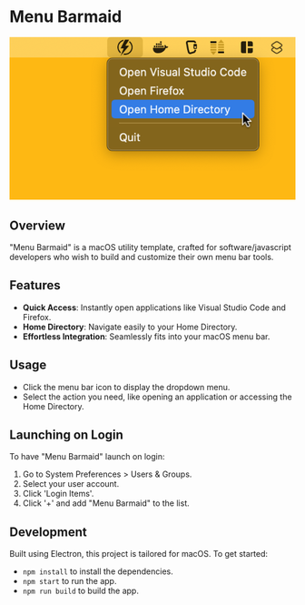# Menu Barmaid

![Menu Barmaid Screenshot](assets/Menu_Barmaid_Screenshot.png)

## Overview
"Menu Barmaid" is a macOS utility template, crafted for software/javascript developers who wish to build and customize their own menu bar tools. 

## Features
- **Quick Access**: Instantly open applications like Visual Studio Code and Firefox.
- **Home Directory**: Navigate easily to your Home Directory.
- **Effortless Integration**: Seamlessly fits into your macOS menu bar.

## Usage
- Click the menu bar icon to display the dropdown menu.
- Select the action you need, like opening an application or accessing the Home Directory.

## Launching on Login
To have "Menu Barmaid" launch on login:
1. Go to System Preferences > Users & Groups.
2. Select your user account.
3. Click 'Login Items'.
4. Click '+' and add "Menu Barmaid" to the list.

## Development
Built using Electron, this project is tailored for macOS. To get started:
- `npm install` to install the dependencies.
- `npm start` to run the app.
- `npm run build` to build the app.